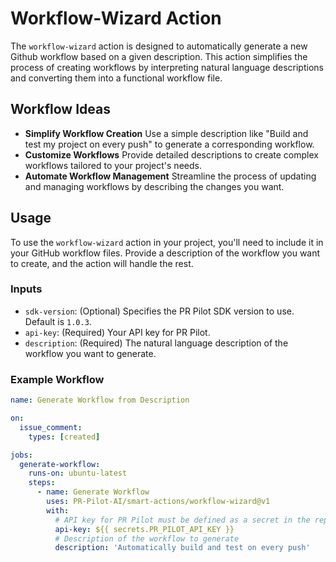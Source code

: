 # Workflow-Wizard Action

The `workflow-wizard` action is designed to automatically generate a new Github workflow based on a given description. This action simplifies the process of creating workflows by interpreting natural language descriptions and converting them into a functional workflow file.

## Workflow Ideas

- **Simplify Workflow Creation** Use a simple description like "Build and test my project on every push" to generate a corresponding workflow.
- **Customize Workflows** Provide detailed descriptions to create complex workflows tailored to your project's needs.
- **Automate Workflow Management** Streamline the process of updating and managing workflows by describing the changes you want.

## Usage

To use the `workflow-wizard` action in your project, you'll need to include it in your GitHub workflow files. Provide a description of the workflow you want to create, and the action will handle the rest.

### Inputs

- `sdk-version`: (Optional) Specifies the PR Pilot SDK version to use. Default is `1.0.3`.
- `api-key`: (Required) Your API key for PR Pilot.
- `description`: (Required) The natural language description of the workflow you want to generate.

### Example Workflow

```yaml
name: Generate Workflow from Description

on:
  issue_comment:
    types: [created]

jobs:
  generate-workflow:
    runs-on: ubuntu-latest
    steps:
      - name: Generate Workflow
        uses: PR-Pilot-AI/smart-actions/workflow-wizard@v1
        with:
          # API key for PR Pilot must be defined as a secret in the repository
          api-key: ${{ secrets.PR_PILOT_API_KEY }}
          # Description of the workflow to generate
          description: 'Automatically build and test on every push'
```
